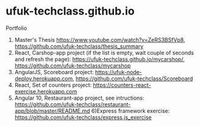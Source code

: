 # ufuk-techclass.github.io
Portfolio
1) Master's Thesis https://www.youtube.com/watch?v=ZeRS3BSfVp8, https://github.com/ufuk-techclass/thesis_summary
2) React, Carshop-app project (if the list is empty, wait couple of seconds and refresh the page): https://ufuk-techclass.github.io/mycarshop/, https://github.com/ufuk-techclass/mycarshop
3) AngularJS, Scoreboard project: https://ufuk-node-deploy.herokuapp.com, https://github.com/ufuk-techclass/Scoreboard  
4) React, Set of counters project: https://counters-react-exercise.herokuapp.com
5) Angular 10, Restaurant-app project, see intructions: https://github.com/ufuk-techclass/restaurant-app/blob/master/README.md
6)Express framework exercise: https://github.com/ufuk-techclass/express.js_exercise
